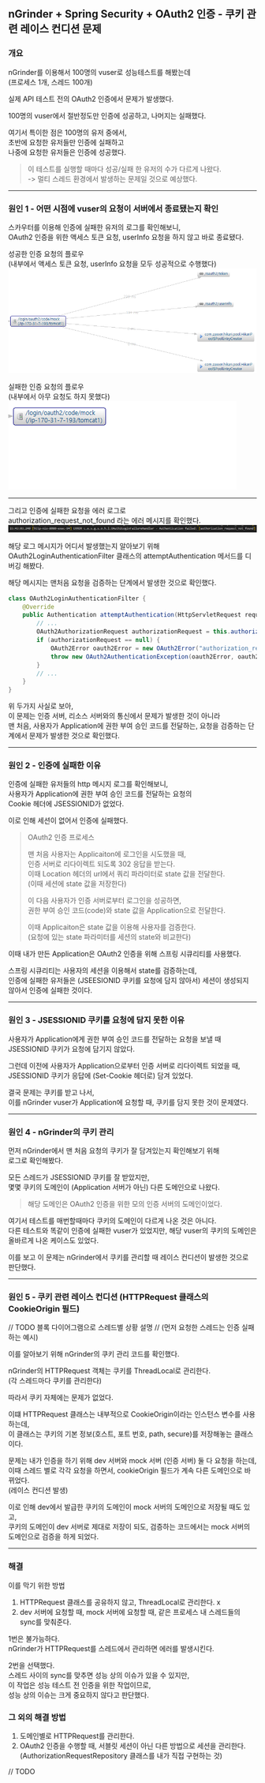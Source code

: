 ## nGrinder + Spring Security + OAuth2 인증 - 쿠키 관련 레이스 컨디션 문제

### 개요

nGrinder를 이용해서 100명의 vuser로 성능테스트를 해봤는데  
(프로세스 1개, 스레드 100개)

실제 API 테스트 전의 OAuth2 인증에서 문제가 발생했다.

100명의 vuser에서 절반정도만 인증에 성공하고, 나머지는 실패했다.

여기서 특이한 점은 100명의 유저 중에서,  
초반에 요청한 유저들만 인증에 실패하고  
나중에 요청한 유저들은 인증에 성공했다.

> 이 테스트를 실행할 때마다 성공/실패 한 유저의 수가 다르게 나왔다.  
> -> 멀티 스레드 환경에서 발생하는 문제일 것으로 예상했다.

---

### 원인 1 - 어떤 시점에 vuser의 요청이 서버에서 종료됐는지 확인

스카우터를 이용해 인증에 실패한 유저의 로그를 확인해보니,  
OAuth2 인증을 위한 액세스 토큰 요청, userInfo 요청을 하지 않고 바로 종료됐다.

성공한 인증 요청의 플로우  
(내부에서 액세스 토큰 요청, userInfo 요청을 모두 성공적으로 수행했다)  
![img.png](../img/cookie_race_condition_1.png)

실패한 인증 요청의 플로우  
(내부에서 아무 요청도 하지 못했다)  
![img_1.png](../img/cookie_race_condition_2.png)

---

그리고 인증에 실패한 요청을 에러 로그로  
authorization_request_not_found 라는 에러 메시지를 확인했다.  
![spring_security_oauth2_2.png](..%2Fimg%2Fspring_security_oauth2_2.png)

해당 로그 메시지가 어디서 발생했는지 알아보기 위해  
OAuth2LoginAuthenticationFilter 클래스의 attemptAuthentication 메서드를 디버깅 해봤다.

해당 메시지는 맨처음 요청을 검증하는 단계에서 발생한 것으로 확인했다.  
```java
class OAuth2LoginAuthenticationFilter {
    @Override
    public Authentication attemptAuthentication(HttpServletRequest request, HttpServletResponse response) throws AuthenticationException {
        // ... 
        OAuth2AuthorizationRequest authorizationRequest = this.authorizationRequestRepository.removeAuthorizationRequest(request, response);
        if (authorizationRequest == null) {
            OAuth2Error oauth2Error = new OAuth2Error("authorization_request_not_found");
            throw new OAuth2AuthenticationException(oauth2Error, oauth2Error.toString()); // 여기서 에러 발생
        }
        // ...
    }
}

```

위 두가지 사실로 보아,  
이 문제는 인증 서버, 리소스 서버와의 통신에서 문제가 발생한 것이 아니라  
맨 처음, 사용자가 Application에 권한 부여 승인 코드를 전달하는, 요청을 검증하는 단계에서 문제가 발생한 것으로 확인했다.

---

### 원인 2 - 인증에 실패한 이유

인증에 실패한 유저들의 http 메시지 로그를 확인해보니,  
사용자가 Application에 권한 부여 승인 코드를 전달하는 요청의  
Cookie 헤더에 JSESSIONID가 없었다.

이로 인해 세션이 없어서 인증에 실패했다.  

> OAuth2 인증 프로세스
> 
> 맨 처음 사용자는 Applicaiton에 로그인을 시도했을 때,  
> 인증 서버로 리다이렉트 되도록 302 응답을 받는다.  
> 이때 Location 헤더의 url에서 쿼리 파라미터로 state 값을 전달한다.  
> (이때 세션에 state 값을 저장한다)
> 
> 이 다음 사용자가 인증 서버로부터 로그인을 성공하면,  
> 권한 부여 승인 코드(code)와 state 값을 Application으로 전달한다.
> 
> 이때 Applicaiton은 state 값을 이용해 사용자를 검증한다.  
> (요청에 있는 state 파라미터를 세션의 state와 비교한다)

이때 내가 만든 Application은 OAuth2 인증을 위해 스프링 시큐리티를 사용했다.  

스프링 시큐리티는 사용자의 세션을 이용해서 state를 검증하는데,  
인증에 실패한 유저들은 (JSEESIONID 쿠키를 요청에 담지 않아서) 세션이 생성되지 않아서 인증에 실패한 것이다.

---

### 원인 3 - JSESSIONID 쿠키를 요청에 담지 못한 이유

사용자가 Application에게 권한 부여 승인 코드를 전달하는 요청을 보낼 때  
JSESSIONID 쿠키가 요청에 담기지 않았다.

그런데 이전에 사용자가 Application으로부터 인증 서버로 리다이렉트 되었을 때,  
JSESSIONID 쿠키가 응답에 (Set-Cookie 헤더로) 담겨 있었다.

결국 문제는 쿠키를 받고 나서,  
이를 nGrinder vuser가 Application에 요청할 때, 쿠키를 담지 못한 것이 문제였다.

---

### 원인 4 - nGrinder의 쿠키 관리

먼저 nGrinder에서 맨 처음 요청의 쿠키가 잘 담겨있는지 확인해보기 위해  
로그로 확인해봤다.

모든 스레드가 JSESSIONID 쿠키를 잘 받았지만,  
몇몇 쿠키의 도메인이 (Application 서버가 아닌) 다른 도메인으로 나왔다.

> 해당 도메인은 OAuth2 인증을 위한 모의 인증 서버의 도메인이었다.

여기서 테스트를 매번할때마다 쿠키의 도메인이 다르게 나온 것은 아니다.  
다른 테스트와 똑같이 인증에 실패한 vuser가 있었지만, 해당 vuser의 쿠키의 도메인은 올바르게 나온 케이스도 있었다.

이를 보고 이 문제는 nGrinder에서 쿠키를 관리할 때 레이스 컨디션이 발생한 것으로 판단했다.

---

### 원인 5 - 쿠키 관련 레이스 컨디션 (HTTPRequest 클래스의 CookieOrigin 필드)

// TODO 블록 다이어그램으로 스레드별 상황 설명
// (먼저 요청한 스레드는 인증 실패하는 예시)

이를 알아보기 위해 nGrinder의 쿠키 관리 코드를 확인했다.

nGrinder의 HTTPRequest 객체는 쿠키를 ThreadLocal로 관리한다.  
(각 스레드마다 쿠키를 관리한다)

따라서 쿠키 자체에는 문제가 없었다.

이떄 HTTPRequest 클래스는 내부적으로 CookieOrigin이라는 인스턴스 변수를 사용하는데,  
이 클래스는 쿠키의 기본 정보(호스트, 포트 번호, path, secure)를 저장해놓는 클래스이다.

문제는 내가 인증을 하기 위해 dev 서버와 mock 서버 (인증 서버) 둘 다 요청을 하는데,  
이때 스레드 별로 각각 요청을 하면서, cookieOrigin 필드가 계속 다른 도메인으로 바뀌었다.  
(레이스 컨디션 발생)

이로 인해 dev에서 발급한 쿠키의 도메인이 mock 서버의 도메인으로 저장될 때도 있고,  
쿠키의 도메인이 dev 서버로 제대로 저장이 되도, 검증하는 코드에서는 mock 서버의 도메인으로 검증을 하게 되었다.

---

### 해결

이를 막기 위한 방법
1. HTTPRequest 클래스를 공유하지 않고, ThreadLocal로 관리한다. x 
2. dev 서버에 요청할 때, mock 서버에 요청할 때, 같은 프로세스 내 스레드들의 sync를 맞춰준다.

1번은 불가능하다.  
nGrinder가 HTTPRequest를 스레드에서 관리하면 에러를 발생시킨다.

2번을 선택했다.  
스레드 사이의 sync를 맞추면 성능 상의 이슈가 있을 수 있지만,  
이 작업은 성능 테스트 전 인증을 위한 작업이므로,  
성능 상의 이슈는 크게 중요하지 않다고 판단했다.

### 그 외의 해결 방법

1. 도메인별로 HTTPRequest를 관리한다.
2. OAuth2 인증을 수행할 때, 서블릿 세션이 아닌 다른 방법으로 세션을 관리한다.  
   (AuthorizationRequestRepository 클래스를 내가 직접 구현하는 것)

// TODO